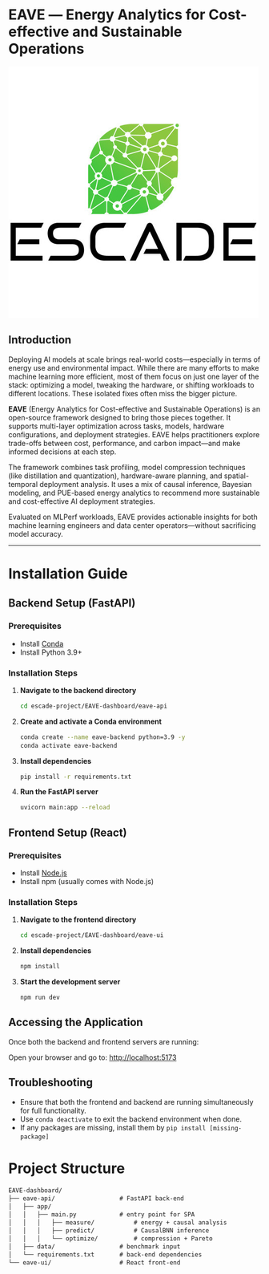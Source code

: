 # EAVE ― Energy Analytics for Cost-effective and Sustainable Operations

![EAVE](escade.jpg)

## Introduction

Deploying AI models at scale brings real-world costs—especially in terms of energy use and environmental impact. While there are many efforts to make machine learning more efficient, most of them focus on just one layer of the stack: optimizing a model, tweaking the hardware, or shifting workloads to different locations. These isolated fixes often miss the bigger picture.

**EAVE** (Energy Analytics for Cost-effective and Sustainable Operations) is an open-source framework designed to bring those pieces together. It supports multi-layer optimization across tasks, models, hardware configurations, and deployment strategies. EAVE helps practitioners explore trade-offs between cost, performance, and carbon impact—and make informed decisions at each step.

The framework combines task profiling, model compression techniques (like distillation and quantization), hardware-aware planning, and spatial-temporal deployment analysis. It uses a mix of causal inference, Bayesian modeling, and PUE-based energy analytics to recommend more sustainable and cost-effective AI deployment strategies.

Evaluated on MLPerf workloads, EAVE provides actionable insights for both machine learning engineers and data center operators—without sacrificing model accuracy.

---

# Installation Guide

## Backend Setup (FastAPI)

### Prerequisites

* Install [Conda](https://docs.conda.io/projects/conda/en/latest/user-guide/install/)
* Install Python 3.9+

### Installation Steps

1.  **Navigate to the backend directory**
    ```bash
    cd escade-project/EAVE-dashboard/eave-api
    ```

2.  **Create and activate a Conda environment**
    ```bash
    conda create --name eave-backend python=3.9 -y
    conda activate eave-backend
    ```

3.  **Install dependencies**
    ```bash
    pip install -r requirements.txt
    ```

4.  **Run the FastAPI server**
    ```bash
    uvicorn main:app --reload
    ```

## Frontend Setup (React)

### Prerequisites

* Install [Node.js](https://nodejs.org/)
* Install npm (usually comes with Node.js)

### Installation Steps

1.  **Navigate to the frontend directory**
    ```bash
    cd escade-project/EAVE-dashboard/eave-ui
    ```

2.  **Install dependencies**
    ```bash
    npm install
    ```

3.  **Start the development server**
    ```bash
    npm run dev
    ```

## Accessing the Application

Once both the backend and frontend servers are running:

Open your browser and go to: [http://localhost:5173](http://localhost:5173)

## Troubleshooting

* Ensure that both the frontend and backend are running simultaneously for full functionality.
* Use `conda deactivate` to exit the backend environment when done.
* If any packages are missing, install them by `pip install [missing-package]`


# Project Structure
```
EAVE-dashboard/
├── eave-api/                  # FastAPI back-end
│   ├── app/
│   │   ├── main.py            # entry point for SPA
│   │   │   ├── measure/           # energy + causal analysis
│   │   │   ├── predict/           # CausalBNN inference
│   │   │   └── optimize/          # compression + Pareto
│   ├── data/                  # benchmark input
│   └── requirements.txt       # back-end dependencies
└── eave-ui/                   # React front-end
```
